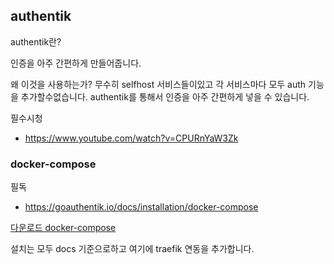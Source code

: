 
## authentik

authentik란?

인증을 아주 간편하게 만들어줍니다.

왜 이것을 사용하는가? 무수히 selfhost 서비스들이있고 각 서비스마다 모두 auth 기능을 추가할수없습니다. authentik를 통해서 인증을 아주 간편하게 넣을 수 있습니다.

필수시청

- https://www.youtube.com/watch?v=CPURnYaW3Zk

### docker-compose

필독

- https://goauthentik.io/docs/installation/docker-compose

[다운로드 docker-compose](https://goauthentik.io/docker-compose.yml)

설치는 모두 docs 기준으로하고 여기에 traefik 연동을 추가합니다.
